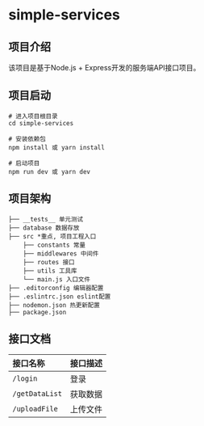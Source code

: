 # simple-services

## 项目介绍
该项目是基于Node.js + Express开发的服务端API接口项目。

## 项目启动
```
# 进入项目根目录
cd simple-services

# 安装依赖包
npm install 或 yarn install

# 启动项目
npm run dev 或 yarn dev
```

## 项目架构
```
├── __tests__ 单元测试
├── database 数据存放
├── src *重点, 项目工程入口
    ├── constants 常量
    ├── middlewares 中间件
    ├── routes 接口
    ├── utils 工具库
    └── main.js 入口文件
├── .editorconfig 编辑器配置
├── .eslintrc.json eslint配置
├── nodemon.json 热更新配置
├── package.json
```


## 接口文档
| 接口名称       | 接口描述 |
| :------------- | :------- |
| `/login`       | 登录     |
| `/getDataList` | 获取数据 |
| `/uploadFile`  | 上传文件 |